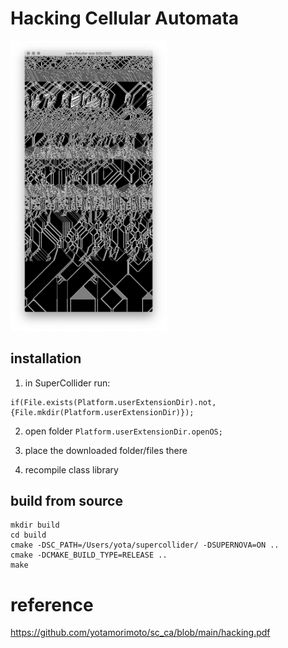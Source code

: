 # Hacking Cellular Automata

<img src="https://github.com/yotamorimoto/sc_ca/blob/main/rulemixpca2.png" alt="logo" width="250"/>

## installation

1. in SuperCollider run:

```
if(File.exists(Platform.userExtensionDir).not, {File.mkdir(Platform.userExtensionDir)});
```
2. open folder
`Platform.userExtensionDir.openOS;`

3. place the downloaded folder/files there

4. recompile class library


## build from source
```
mkdir build
cd build
cmake -DSC_PATH=/Users/yota/supercollider/ -DSUPERNOVA=ON ..
cmake -DCMAKE_BUILD_TYPE=RELEASE ..
make
```

# reference
https://github.com/yotamorimoto/sc_ca/blob/main/hacking.pdf
